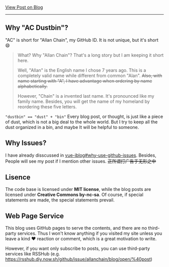 [View Post on Blog](https://allanchain.github.io/blog/post/about)

---

## Why "AC Dustbin"?

"AC" is short for "Allan Chain", my GitHub ID. It is not unique, but it's short :smile:

> What? Why "Allan Chain"? That's a long story but I am keeping it short here.
>
> Well, "Allan" is the English name I chose 7 years ago. This is a completely valid name while different from common "Alan". ~~Also, with name starting with "A", I have advantage when ordering by name alphabetically.~~
>
> However, "Chain" is a invented last name. It's pronounced like my family name. Besides, you will get the name of my homeland by reordering these five letters.

`"dustbin" == "dust" + "bin"` Every blog post, or thought, is just like a piece of dust, which is not a big deal to the whole world. But I try to keep all the dust organized in a bin, and maybe It will be helpful to someone.

## Why Issues?

I have already disscussed in [vue-iblog#why-use-github-issues](issues/96). Besides, People will see my post if I mention other issues. ~~正所谓打广告于无形之中~~

## Lisence

The code base is licensed under **MIT license**, while the blog posts are licensed under **Creative Commons by-nc-sa**. Of course, if special statements are made, the special statements prevail.

## Web Page Service

This blog uses GitHub pages to serve the contents, and there are no third-party services. Thus I won't know anything if you visited my site unless you leave a kind :heart: reaction or comment, which is a great motivation to write.

However, if you want only subscribe to posts, you can use third-party services like RSSHub (e.g. https://rsshub.diy.now.sh/github/issue/allanchain/blog/open/%40post)
